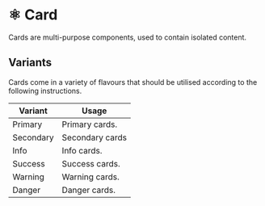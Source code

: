 # ⚛️ Card

Cards are multi-purpose components, used to contain isolated content.

## Variants

Cards come in a variety of flavours that should be utilised according to the following instructions.

Variant   | Usage
--------- | ---------------
Primary   | Primary cards.
Secondary | Secondary cards
Info      | Info cards.
Success   | Success cards.
Warning   | Warning cards.
Danger    | Danger cards.
